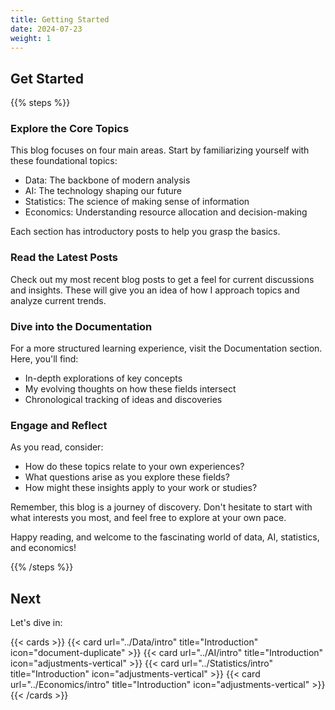 ```yaml
---
title: Getting Started
date: 2024-07-23
weight: 1
---
```


## Get Started

{{% steps %}}

### Explore the Core Topics

This blog focuses on four main areas. Start by familiarizing yourself with these foundational topics:

- Data: The backbone of modern analysis
- AI: The technology shaping our future
- Statistics: The science of making sense of information
- Economics: Understanding resource allocation and decision-making

Each section has introductory posts to help you grasp the basics.

### Read the Latest Posts

Check out my most recent blog posts to get a feel for current discussions and insights. These will give you an idea of how I approach topics and analyze current trends.

### Dive into the Documentation

For a more structured learning experience, visit the Documentation section. Here, you'll find:

- In-depth explorations of key concepts
- My evolving thoughts on how these fields intersect
- Chronological tracking of ideas and discoveries

###  Engage and Reflect

As you read, consider:

- How do these topics relate to your own experiences?
- What questions arise as you explore these fields?
- How might these insights apply to your work or studies?

<!-- ###  Stay Connected

- Subscribe to receive updates when new posts are published
- Follow me on [social media platforms] for additional insights and discussions -->

Remember, this blog is a journey of discovery. Don't hesitate to start with what interests you most, and feel free to explore at your own pace.

Happy reading, and welcome to the fascinating world of data, AI, statistics, and economics!

{{% /steps %}}

## Next

Let's dive in:

{{< cards >}}
  {{< card url="../Data/intro" title="Introduction" icon="document-duplicate" >}}
  {{< card url="../AI/intro" title="Introduction" icon="adjustments-vertical" >}}
  {{< card url="../Statistics/intro" title="Introduction" icon="adjustments-vertical" >}}
  {{< card url="../Economics/intro" title="Introduction" icon="adjustments-vertical" >}}
{{< /cards >}}
